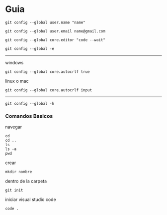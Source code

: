 # Guia
```
git config --global user.name "name"
```
```
git config --global user.email name@gmail.com
```
```
git config --global core.editor "code --wait"
```
```
git config --global -e
```
---
windows
```
git config --global core.autocrlf true
```
linux o mac
```
git config --global core.autocrlf input
```
---
```
git config --global -h
```

### Comandos Basicos
navegar
```
cd
cd ..
ls
ls -a
pwd
```
crear
```
mkdir nombre
```
dentro de la carpeta
```
git init
```
iniciar visual studio code

```
code .
```
